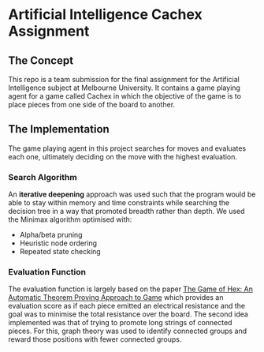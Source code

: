 # Artificial Intelligence Cachex Assignment

## The Concept
This repo is a team submission for the final assignment for the Artificial Intelligence subject at Melbourne University.
It contains a game playing agent for a game called Cachex in which the objective of the game is to place pieces from one side of the board to another.

## The Implementation
The game playing agent in this project searches for moves and evaluates each one, ultimately deciding on the move with the highest evaluation. 

### Search Algorithm
An **iterative deepening** approach was used such that the program would be able to stay within memory and time constraints while searching the decision tree in a way that promoted breadth rather than depth.
We used the Minimax algorithm optimised with:
- Alpha/beta pruning
- Heuristic node ordering
- Repeated state checking

### Evaluation Function
The evaluation function is largely based on the paper [The Game of Hex: An Automatic Theorem Proving Approach to Game](https://aaai.org/papers/00189-AAAI00-029-the-game-of-hex-an-automatic-theorem-proving-approach-to-game-programming/) which provides an evaluation score as if each piece emitted an electrical resistance and the goal was to minimise the total resistance over the board.
The second idea implemented was that of trying to promote long strings of connected pieces. For this, graph theory was used to identify connected groups and reward those positions with fewer connected groups.
